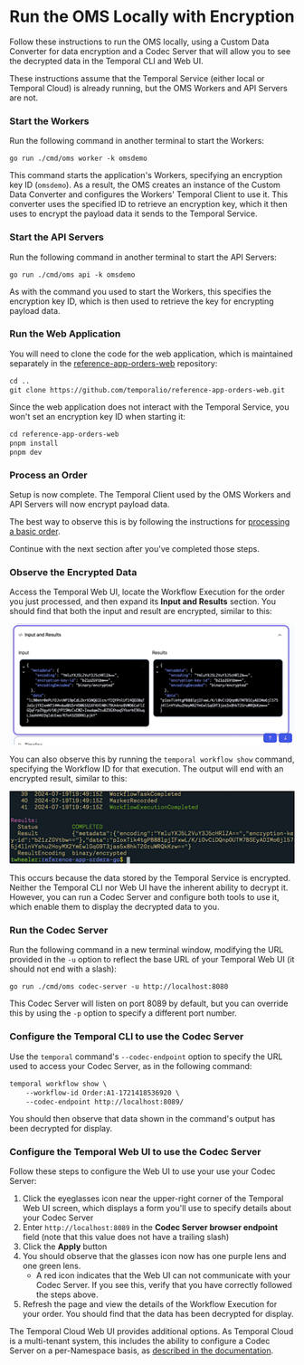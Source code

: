# Run the OMS Locally with Encryption

Follow these instructions to run the OMS locally, using 
a Custom Data Converter for data encryption and a Codec 
Server that will allow you to see the decrypted data in 
the Temporal CLI and Web UI. 

These instructions assume that the Temporal Service 
(either local or Temporal Cloud) is already running, 
but the OMS Workers and API Servers are not.

### Start the Workers

Run the following command in another terminal to start the Workers:

```command
go run ./cmd/oms worker -k omsdemo
```

This command starts the application's Workers, specifying an 
encryption key ID (`omsdemo`). As a result, the OMS creates
an instance of the Custom Data Converter and configures the 
Workers' Temporal Client to use it. This converter uses the 
specified ID to retrieve an encryption key, which it then 
uses to encrypt the payload data it sends to the Temporal 
Service. 


### Start the API Servers

Run the following command in another terminal to start the API Servers:

```command
go run ./cmd/oms api -k omsdemo
```

As with the command you used to start the Workers, this 
specifies the encryption key ID, which is then used to 
retrieve the key for encrypting payload data.


### Run the Web Application
You will need to clone the code for the web application, which is 
maintained separately in the [reference-app-orders-web](https://github.com/temporalio/reference-app-orders-web) repository:

```command
cd ..
git clone https://github.com/temporalio/reference-app-orders-web.git
```

Since the web application does not interact with the Temporal 
Service, you won't set an encryption key ID when starting it:

```command
cd reference-app-orders-web
pnpm install
pnpm dev
```


### Process an Order

Setup is now complete. The Temporal Client used by the OMS 
Workers and API Servers will now encrypt payload data.

The best way to observe this is by following the instructions 
for [processing a basic order](process-basic-order.md).

Continue with the next section after you've completed those 
steps.

### Observe the Encrypted Data

Access the Temporal Web UI, locate the Workflow Execution 
for the order you just processed, and then expand its 
**Input and Results** section. You should find that both 
the input and result are encrypted, similar to this:

![Encrypted data in the Web UI](images/web-ui-encrypted-data.png "Encrypted data in the Web UI")

You can also observe this by running the `temporal workflow show` 
command, specifying the Workflow ID for that execution. The output
will end with an encrypted result, similar to this:

![Terminal showing encrypted data from the temporal workflow show command](images/encrypted-data-in-terminal.png "Encrypted data in the terminal after running the temporal workflow show command")

This occurs because the data stored by the Temporal Service 
is encrypted. Neither the Temporal CLI nor Web UI have the 
inherent ability to decrypt it. However, you can run a Codec
Server and configure both tools to use it, which enable them
to display the decrypted data to you.

### Run the Codec Server

Run the following command in a new terminal window, modifying 
the URL provided in the `-u` option to reflect the base URL 
of your Temporal Web UI (it should not end with a slash):

```command
go run ./cmd/oms codec-server -u http://localhost:8080
```

This Codec Server will listen on port 8089 by default, but 
you can override this by using the `-p` option to specify 
a different port number. 


### Configure the Temporal CLI to use the Codec Server

Use the `temporal` command's `--codec-endpoint` option 
to specify the URL used to access your Codec Server, as 
in the following command:

```command
temporal workflow show \
    --workflow-id Order:A1-1721418536920 \
	--codec-endpoint http://localhost:8089/
```

You should then observe that data shown in the 
command's output has been decrypted for display.


### Configure the Temporal Web UI to use the Codec Server

Follow these steps to configure the Web UI to use your 
use your Codec Server:

1. Click the eyeglasses icon near the upper-right corner
   of the Temporal Web UI screen, which displays a form 
   you'll use to specify details about your Codec Server
2. Enter `http://localhost:8089` in the **Codec Server
   browser endpoint** field (note that this value does 
   not have a trailing slash)
3. Click the **Apply** button
4. You should observe that the glasses icon now has one
   purple lens and one green lens. 
   * A red icon indicates that the Web UI can not communicate 
     with your Codec Server. If you see this, verify that you 
	 have correctly followed the steps above.
5. Refresh the page and view the details of the Workflow 
   Execution for your order. You should find that the 
   data has been decrypted for display.


The Temporal Cloud Web UI provides additional options. As 
Temporal Cloud is a multi-tenant system, this includes the 
ability to configure a Codec Server on a per-Namespace 
basis, as [described in the documentation](https://docs.temporal.io/production-deployment/data-encryption#web-ui).

